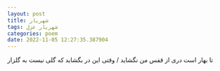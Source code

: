 ```yaml
---
layout: post
title: شهریار
tags: شهریار غزل
categories: poem
date: 2022-11-05 12:27:35.387904
---
```


تا بهار است دری از قفس من نگشاید / وقتی این در بگشاید که گلی نیست به گلزار